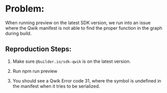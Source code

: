 # Problem:

When running preview on the latest SDK version, we run into an issue where the Qwik manifest is not able to find the proper function in the graph during build.

## Reproduction Steps:

1. Make sure `@builder.io/sdk-qwik` is on the latest version.

2. Run npm run preview

3. You should see a Qwik Error code 31, where the symbol is undefined in the manifest when it tries to be serialized.
